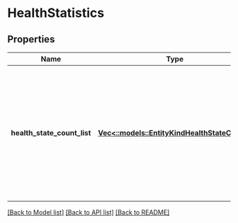 # HealthStatistics

## Properties
Name | Type | Description | Notes
------------ | ------------- | ------------- | -------------
**health_state_count_list** | [**Vec<::models::EntityKindHealthStateCount>**](EntityKindHealthStateCount.md) | List of health state counts per entity kind, which keeps track of how many children of the queried entity are in Ok, Warning and Error state. | [optional] [default to null]

[[Back to Model list]](../README.md#documentation-for-models) [[Back to API list]](../README.md#documentation-for-api-endpoints) [[Back to README]](../README.md)


